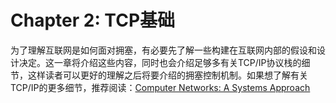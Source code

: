 # Chapter 2: TCP基础

为了理解互联网是如何面对拥塞，有必要先了解一些构建在互联网内部的假设和设计决定。这一章将介绍这些内容，同时也会介绍足够多有关TCP/IP协议栈的细节，这样读者可以更好的理解之后将要介绍的拥塞控制机制。如果想了解有关TCP/IP的更多细节，推荐阅读：[Computer Networks: A Systems Approach](https://book.systemsapproach.org/)
